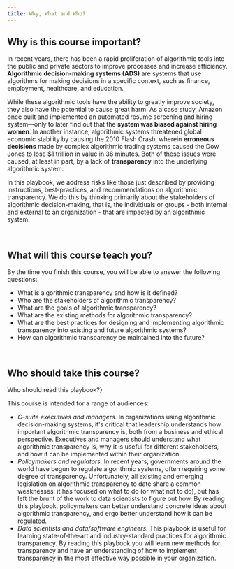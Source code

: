 ```yaml
---
title: Why, What and Who?
---
```


## Why is this course important?

In recent years, there has been a rapid proliferation of algorithmic tools into the public and private sectors to improve processes and increase efficiency. __Algorithmic decision-making systems (ADS)__ are systems that use algorithms for making decisions in a specific context, such as finance, employment, healthcare, and education.

While these algorithmic tools have the ability to greatly improve society, they also have the potential to cause great harm. As a case study, Amazon once built and implemented an automated resume screening and hiring system—only to later find out that the __system was biased against hiring women__. In another instance, algorithmic systems threatened global economic stability by causing the 2010 Flash Crash, wherein __erroneous decisions__ made by complex algorithmic trading systems caused the Dow Jones to lose $1 trillion in value in 36 minutes. Both of these issues were caused, at least in part, by a lack of __transparency__ into the underlying algorithmic system.

In this playbook, we address risks like those just described by providing instructions, best-practices, and recommendations on algorithmic transparency. We do this by thinking primarily about the stakeholders of algorithmic decision-making, that is, the individuals or groups - both internal and external to an organization - that are impacted by an algorithmic system.

<br>

## What will this course teach you?

By the time you finish this course, you will be able to answer the following questions:
*  What is algorithmic transparency and how is it defined?
*  Who are the stakeholders of algorithmic transparency?
*  What are the goals of algorithmic transparency?
*  What are the existing methods for algorithmic transparency?
*  What are the best practices for designing and implementing algorithmic transparency into existing and future algorithmic systems?
*  How can algorithmic transparency be maintained into the future?

<br>

## Who should take this course?

Who should read this playbook?}

This course is intended for a range of audiences:

* _C-suite executives and managers._ In organizations using algorithmic decision-making systems, it's critical that leadership understands how important algorithmic transparency is, both from a business and ethical perspective. Executives and managers should understand what algorithmic transparency is, why it is useful for different stakeholders, and how it can be implemented within their organization.
* _Policymakers and regulators._ In recent years, governments around the world have begun to regulate algorithmic systems, often requiring some degree of transparency. Unfortunately, all existing and emerging legislation on algorithmic transparency to date share a common weaknesses: it has focused on what to do (or what not to do), but has left the brunt of the work to data scientists to figure out how. By reading this playbook, policymakers can better understand concrete ideas about algorithmic transparency, and ergo better understand how it can be regulated.
*  _Data scientists and data/software engineers._ This playbook is useful for learning state-of-the-art and industry-standard practices for algorithmic transparency. By reading this playbook you will learn new methods for transparency and have an understanding of how to implement transparency in the most effective way possible in your organization.